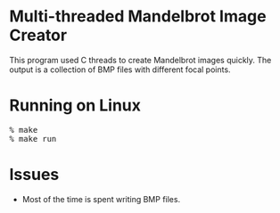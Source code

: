# Multi-threaded Mandelbrot Image Creator
This program used C threads to create Mandelbrot images quickly.
The output is a collection of BMP files with different focal points.

# Running on Linux
<pre>
% make
% make run
</pre>

# Issues
* Most of the time is spent writing BMP files.
